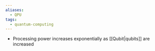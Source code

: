 ```yaml
---
aliases:
  - QPU
tags:
  - quantum-computing
---
```

- Processing power increases exponentially as [[Qubit|qubits]] are increased